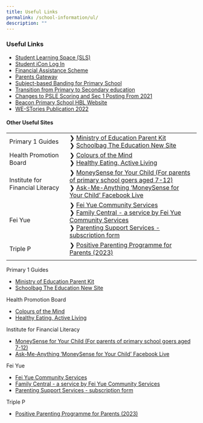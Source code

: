 ```yaml
---
title: Useful Links
permalink: /school-information/ul/
description: ""
---
```

### Useful Links

*   [Student Learning Space (SLS)](https://vle.learning.moe.edu.sg/login)
*   [Student iCon Log In](https://workspace.google.com/dashboard)  
*   [Financial Assistance Scheme](https://www.moe.gov.sg/financial-matters/financial-assistance)  
*   [Parents Gateway](https://pg.moe.edu.sg/)  
*   [Subject-based Banding for Primary School](https://www.moe.gov.sg/primary/curriculum/subject-based-banding)  
*   [Transition from Primary to Secondary education](https://www.moe.gov.sg/secondary/transition-to-secondary)  
*   [Changes to PSLE Scoring and Sec 1 Posting From 2021](https://www.moe.gov.sg/microsites/psle-fsbb/psle/main.html)  
*   [Beacon Primary School HBL Website](https://sites.google.com/beaconpri.sg/home-based-learning/home)
*   [WE-STories Publication 2022](https://online.fliphtml5.com/obrr/qkde/)

#### Other Useful Sites

|  |  |
| -------- | -------- |
| Primary 1 Guides     | ❯ [Ministry of Education Parent Kit](https://www.moe.gov.sg/parentkit)<br>❯ [Schoolbag The Education New Site](https://www.schoolbag.edu.sg/)     |
| Health Promotion Board      | ❯ [Colours of the Mind](https://www.healthhub.sg/programmes/183/parent-hub/activities-workshops-parents/cotm-one)<br>❯ [Healthy Eating, Active Living](https://www.healthhub.sg/programmes/183/parent-hub/activities-workshops-parents/healthy-eating-active-living)     |
| Institute for Financial Literacy     | ❯ [MoneySense for Your Child (For parents of primary school goers aged 7-12)](/files/MoneySense_Primary%20Sch%20EDM%202022.pdf)<br>❯ [Ask-Me-Anything ‘MoneySense for Your Child’ Facebook Live](/files/AMA%20MoneySense%20For%20Your%20Child.pdf)     |
| Fei Yue     | ❯ [Fei Yue Community Services](https://www.fycs.org/)<br>❯ [Family Central - a service by Fei Yue Community Services](https://www.family-central.sg/)<br>❯ [Parenting Support Services - subscription form](https://forms.office.com/pages/responsepage.aspx?id=enp5W2h6KEyJkTbCaPjr60xXTovmoVVHr8HSB-0UwTtUMk81RjhRSTZSOUhFWEZTVUswQ0pNMlhDQS4u)     |
| Triple P     | ❯ [Positive Parenting Programme for Parents (2023)](/files/PPP2023.pdf)     |
|      |       |


Primary 1 Guides
*   [Ministry of Education Parent Kit](https://www.moe.gov.sg/parentkit)
*   [Schoolbag The Education New Site](https://www.schoolbag.edu.sg/)

Health Promotion Board  
*   [Colours of the Mind](https://www.healthhub.sg/programmes/183/parent-hub/activities-workshops-parents/cotm-one)
*   [Healthy Eating, Active Living](https://www.healthhub.sg/programmes/183/parent-hub/activities-workshops-parents/healthy-eating-active-living)

Institute for Financial Literacy
*  [MoneySense for Your Child (For parents of primary school goers aged 7-12)](/files/MoneySense_Primary%20Sch%20EDM%202022.pdf)
*  [Ask-Me-Anything ‘MoneySense for Your Child’ Facebook Live](/files/AMA%20MoneySense%20For%20Your%20Child.pdf)

Fei Yue
*   [Fei Yue Community Services](https://www.fycs.org/)
*   [Family Central - a service by Fei Yue Community Services](https://www.family-central.sg/)
*   [Parenting Support Services - subscription form](https://forms.office.com/pages/responsepage.aspx?id=enp5W2h6KEyJkTbCaPjr60xXTovmoVVHr8HSB-0UwTtUMk81RjhRSTZSOUhFWEZTVUswQ0pNMlhDQS4u)

Triple P
* [Positive Parenting Programme for Parents (2023)](/files/PPP2023.pdf)